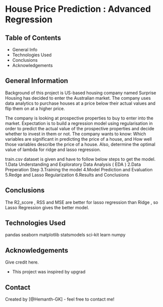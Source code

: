 # House Price Prediction : Advanced Regression


## Table of Contents
* General Info
* Technologies Used
* Conclusions
* Acknowledgements


## General Information
Background of this project is US-based housing company named Surprise Housing has decided to enter the Australian market. The company uses data analytics to purchase houses at a price below their actual values and flip them on at a higher price.

The company is looking at prospective properties to buy to enter into the market. Expectation is to build a regression model using regularisation in order to predict the actual value of the prospective properties and decide whether to invest in them or not. The company wants to know: Which variables are significant in predicting the price of a house, and How well those variables describe the price of a house. 
Also, determine the optimal value of lambda for ridge and lasso regression.


train.csv dataset is given and have to follow below steps to get the model.
1.Data Understanding and Exploratory Data Analysis ( EDA ) 
2.Data Preperation Step 
3.Training the model 
4.Model Prediction and Evaluation
5.Redge and Lasso Regularization
6.Results and Conclusions


## Conclusions
The R2_score , RSS and MSE are better for lasso regression than Ridge , so Lasso Regression gives the better model.


## Technologies Used
pandas seaborn matplotlib statsmodels sci-kit learn numpy


## Acknowledgements
Give credit here.
- This project was inspired by upgrad

## Contact
Created by [@Hemanth-GK] - feel free to contact me!

